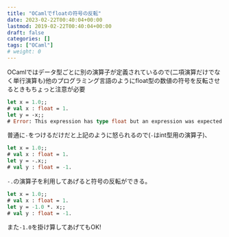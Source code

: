 ```yaml
---
title: "OCamlでfloatの符号の反転"
date: 2023-02-22T00:40:04+00:00
lastmod: 2019-02-22T00:40:04+00:00
draft: false
categories: []
tags: ["OCaml"]
# weight: 0
---
```


OCamlではデータ型ごとに別の演算子が定義されているので(二項演算だけでなく単行演算も)他のプログラミング言語のようにfloat型の数値の符号を反転させるときもちょっと注意が必要
```ocaml
let x = 1.0;;
# val x : float = 1.
let y = -x;;
# Error: This expression has type float but an expression was expected of type

```

普通に`-`をつけるだけだと上記のように怒られるので(`-`はint型用の演算子)、

```ocaml
let x = 1.0;;
# val x : float = 1.
let y = -.x;;
# val y : float = -1.
```

`-.`の演算子を利用してあげると符号の反転ができる。

```ocaml
let x = 1.0;;
# val x : float = 1.
let y = -1.0 *. x;;
# val y : float = -1.
```

また`-1.0`を掛け算してあげてもOK!
